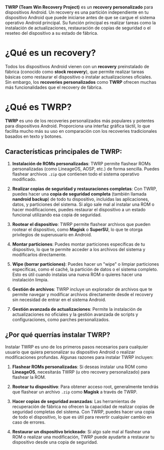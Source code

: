 **TWRP (Team Win Recovery Project)** es un **recovery personalizado** para dispositivos Android. Un recovery es una partición independiente en tu dispositivo Android que puede iniciarse antes de que se cargue el sistema operativo Android principal. Su función principal es realizar tareas como la instalación de actualizaciones, restauración de copias de seguridad o el reseteo del dispositivo a su estado de fábrica.

# ¿Qué es un recovery?
Todos los dispositivos Android vienen con un **recovery** preinstalado de fábrica (conocido como **stock recovery**), que permite realizar tareas básicas como restaurar el dispositivo o instalar actualizaciones oficiales. Sin embargo, los **recoveries personalizados** como **TWRP** ofrecen muchas más funcionalidades que el recovery de fábrica.

# ¿Qué es TWRP?
**TWRP** es uno de los recoveries personalizados más populares y potentes para dispositivos Android. Proporciona una interfaz gráfica táctil, lo que facilita mucho más su uso en comparación con los recoveries tradicionales basados en texto y botones.

## **Características principales de TWRP:**
1. **Instalación de ROMs personalizadas**: TWRP permite flashear ROMs personalizadas (como LineageOS, AOSP, etc.) de forma sencilla. Puedes flashear archivos `.zip` que contienen todo el sistema operativo modificado.
    
2. **Realizar copias de seguridad y restauraciones completas**: Con TWRP, puedes hacer una **copia de seguridad completa** (también llamada **nandroid backup**) de todo tu dispositivo, incluidas las aplicaciones, datos, y particiones del sistema. Si algo sale mal al instalar una ROM o hacer modificaciones, puedes restaurar el dispositivo a un estado funcional utilizando esa copia de seguridad.
    
3. **Rootear el dispositivo**: TWRP permite flashear archivos que pueden rootear el dispositivo, como **Magisk** o **SuperSU**, lo que te otorga privilegios de superusuario en Android.
    
4. **Montar particiones**: Puedes montar particiones específicas de tu dispositivo, lo que te permite acceder a los archivos del sistema y modificarlos directamente.
    
5. **Wipe (borrar particiones)**: Puedes hacer un "wipe" o limpiar particiones específicas, como el caché, la partición de datos o el sistema completo. Esto es útil cuando instalas una nueva ROM o quieres hacer una instalación limpia.
    
6. **Gestión de archivos**: TWRP incluye un explorador de archivos que te permite navegar y modificar archivos directamente desde el recovery sin necesidad de entrar en el sistema Android.
    
7. **Gestión avanzada de actualizaciones**: Permite la instalación de actualizaciones no oficiales y la gestión avanzada de scripts y configuraciones, como parches personalizados.

## **¿Por qué querrías instalar TWRP?**
Instalar TWRP es uno de los primeros pasos necesarios para cualquier usuario que quiera personalizar su dispositivo Android o realizar modificaciones profundas. Algunas razones para instalar TWRP incluyen:

1. **Flashear ROMs personalizadas**: Si deseas instalar una ROM como **LineageOS**, necesitarás TWRP (u otro recovery personalizado) para flashear la ROM.
    
2. **Rootear tu dispositivo**: Para obtener acceso root, generalmente tendrás que flashear un archivo `.zip` como **Magisk** a través de TWRP.
    
3. **Hacer copias de seguridad avanzadas**: Las herramientas de recuperación de fábrica no ofrecen la capacidad de realizar copias de seguridad completas del sistema. Con TWRP, puedes hacer una copia de todo el dispositivo, lo que es útil para revertir cualquier cambio en caso de errores.
    
4. **Restaurar un dispositivo brickeado**: Si algo sale mal al flashear una ROM o realizar una modificación, TWRP puede ayudarte a restaurar tu dispositivo desde una copia de seguridad.